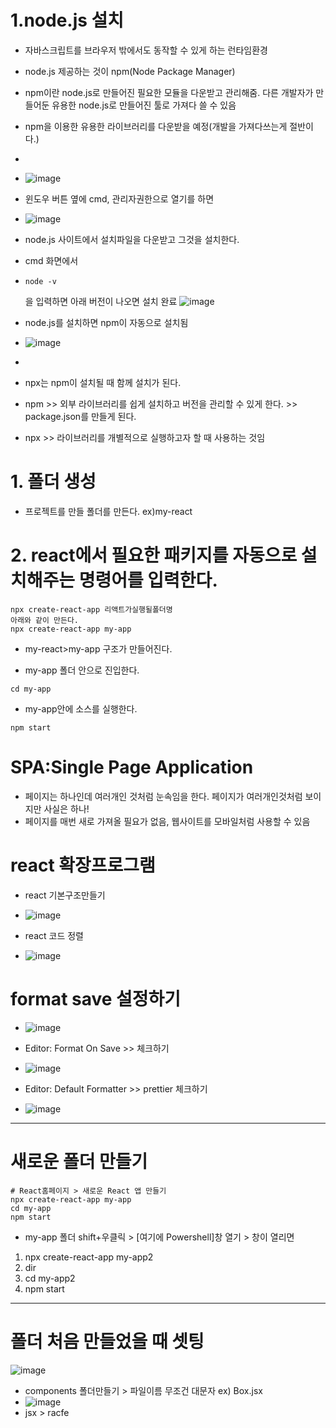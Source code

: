 # 1.node.js 설치
* 자바스크립트를 브라우저 밖에서도 동작할 수 있게 하는 런타임환경
* node.js 제공하는 것이 npm(Node Package Manager)
* npm이란 node.js로 만들어진 필요한 모듈을 다운받고 관리해줌. 다른 개발자가 만들어둔 유용한 node.js로 만들어진 툴로 가져다 쓸 수 있음
* npm을 이용한 유용한 라이브러리를 다운받을 예정(개발을 가져다쓰는게 절반이다.)
* 
* ![image](https://github.com/leegowoon/react/assets/145514701/fc6ac50d-86ae-45c7-b8ad-b856742e66df)

* 윈도우 버튼 옆에 cmd, 관리자권한으로 열기를 하면
* ![image](https://github.com/leegowoon/react/assets/145514701/319ac964-742a-4c8e-87be-6eac64f6affa)

* node.js 사이트에서 설치파일을 다운받고 그것을 설치한다.
* cmd 화면에서
* ```
  node -v
  ```
  을 입력하면 아래 버전이 나오면 설치 완료
  ![image](https://github.com/leegowoon/react/assets/145514701/537befd1-a39f-4f71-8d8f-f14725bcdb6c)
* node.js를 설치하면 npm이 자동으로 설치됨
* ![image](https://github.com/leegowoon/react/assets/145514701/e4d49c1d-0377-4ba9-9865-f159e9efd2ee)
* 
* npx는 npm이 설치될 때 함께 설치가 된다.
* npm >> 외부 라이브러리를 쉽게 설치하고 버전을 관리할 수 있게 한다. >> package.json를 만들게 된다.
* npx >> 라이브러리를 개별적으로 실행하고자 할 때 사용하는 것임

# 1. 폴더 생성
- 프로젝트를 만들 폴더를 만든다. ex)my-react
# 2. react에서 필요한 패키지를 자동으로 설치해주는 명령어를 입력한다.
```
npx create-react-app 리액트가실행될폴더명
아래와 같이 만든다.
npx create-react-app my-app
```
- my-react>my-app 구조가 만들어진다.

- my-app 폴더 안으로 진입한다.
```
cd my-app
```
- my-app안에 소스를 실행한다.
```
npm start
```

# SPA:Single Page Application
- 페이지는 하나인데 여러개인 것처럼 눈속임을 한다. 페이지가 여러개인것처럼 보이지만 사실은 하나!
- 페이지를 매번 새로 가져올 필요가 없음, 웹사이트를 모바일처럼 사용할 수 있음

# react 확장프로그램
- react 기본구조만들기
- ![image](https://github.com/leegowoon/react/assets/145514701/0cf7aaef-43af-47e9-bd1d-f06855dd10b5)

- react 코드 정렬
- ![image](https://github.com/leegowoon/react/assets/145514701/43eab179-d944-4d57-a551-c963a323c208)

# format save 설정하기
- ![image](https://github.com/leegowoon/react/assets/145514701/3899caa4-8be8-43c6-8be7-5ac41c6a3f01)

- Editor: Format On Save >> 체크하기
- ![image](https://github.com/leegowoon/react/assets/145514701/41a3b5de-1f47-4182-b2dd-4b07091621a3)

- Editor: Default Formatter >> prettier 체크하기
- ![image](https://github.com/leegowoon/react/assets/145514701/15e53888-62ec-4e8a-b057-ae2056a7bf0b)

---
# 새로운 폴더 만들기
  ```
  # React홈페이지 > 새로운 React 앱 만들기
  npx create-react-app my-app
  cd my-app
  npm start
  ```
  - my-app 폴더 shift+우클릭 > [여기에 Powershell]창 열기 > 창이 열리면
  1) npx create-react-app my-app2
  2) dir
  3) cd my-app2
  4) npm start
---
# 폴더 처음 만들었을 때 셋팅

![image](https://github.com/leegowoon/react/assets/145514701/962554e0-ecbd-4ac6-8ee9-046876ae860a)

- components 폴더만들기 > 파일이름 무조건 대문자 ex) Box.jsx
- ![image](https://github.com/leegowoon/react/assets/145514701/03acaa58-36c1-4501-bc20-783a319bd994)
- jsx > racfe

  








